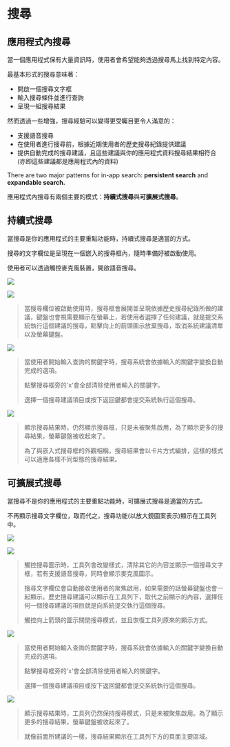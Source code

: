 # 搜尋

## 應用程式內搜尋

當一個應用程式保有大量資訊時，使用者會希望能夠透過搜尋馬上找到特定內容。

最基本形式的搜尋意味著：

- 開啟一個搜尋文字框
- 輸入搜尋條件並進行查詢
- 呈現一組搜尋結果

然而透過一些增強，搜尋經驗可以變得更受矚目更令人滿意的：

- 支援語音搜尋
- 在使用者進行搜尋前，根據近期使用者的歷史搜尋紀錄提供建議
- 提供自動完成的搜尋建議，且這些建議與你的應用程式資料搜尋結果相符合(亦即這些建議都是應用程式內的資料)

There are two major patterns for in-app search: **persistent search** and **expandable search.**

應用程式內搜尋有兩個主要的模式：**持續式搜尋**與**可擴展式搜尋**。

## 持續式搜尋

當搜尋是你的應用程式的主要重點功能時，持續式搜尋是適當的方式。

搜尋的文字欄位是呈現在一個嵌入的搜尋框內，隨時準備好被啟動使用。

使用者可以透過觸控麥克風裝置，開啟語音搜尋。

![](images/patterns/patterns-search-persistentsearch-search_persistent_home1_large_xhdpi.png)

![](images/patterns/patterns-search-persistentsearch2-search_persistent_zero_large_xhdpi.png)

> 當搜尋欄位被啟動使用時，搜尋框會展開並呈現依據歷史搜尋紀錄所做的建議，鍵盤也會視需要顯示在螢幕上，若使用者選擇了任何建議，就是提交系統執行這個建議的搜尋，點擊向上的箭頭圖示放棄搜尋，取消系統建議清單以及螢幕鍵盤。

![](images/patterns/patterns-search-persistentsearch3-search_persistent_type_large_xhdpi.png)

> 當使用者開始輸入查詢的關鍵字時，搜尋系統會依據輸入的關鍵字變換自動完成的選項。
>
> 點擊搜尋框旁的'x'會全部清除使用者輸入的關鍵字。
>
> 選擇一個搜尋建議項目或按下返回鍵都會提交系統執行這個搜尋。

![](images/patterns/patterns-search-persistentsearch4-search_persistent_results_large_xhdpi.png)

> 顯示搜尋結果時，仍然顯示搜尋框，只是未被聚焦啟用，為了顯示更多的搜尋結果，螢幕鍵盤被收起來了。
> 
> 為了與嵌入式搜尋框的外觀相稱，搜尋結果會以卡片方式編排，這樣的樣式可以適應各樣不同型態的搜尋結果。

## 可擴展式搜尋

當搜尋不是你的應用程式的主要重點功能時，可擴展式搜尋是適當的方式。

不再顯示搜尋文字欄位，取而代之，搜尋功能(以放大鏡圖案表示)顯示在工具列中。

![](images/patterns/patterns-search-expandablesearch1-search_expandable_unexpanded_large_xhdpi.png)

![](images/patterns/patterns-search-expandablesearch2-search_expandable_zero_large_xhdpi.png)

> 觸控搜尋圖示時，工具列會改變樣式，清除其它的內容並顯示一個搜尋文字框，若有支援語音搜尋，同時會顯示麥克風圖示。
> 
> 搜尋文字欄位會自動接收使用者的聚焦啟用，如果需要的話螢幕鍵盤也會一起顯示。歷史搜尋建議可以顯示在工具列下，取代之前顯示的內容，選擇任何一個搜尋建議的項目就是向系統提交執行這個搜尋。
> 
> 觸控向上箭頭的圖示關閉搜尋模式，並且恢復工具列原來的顯示方式。

![](images/patterns/patterns-search-expandablesearch3-search_expandable_type_large_xhdpi.png)

> 當使用者開始輸入查詢的關鍵字時，搜尋系統會依據輸入的關鍵字變換自動完成的選項。
>
> 點擊搜尋框旁的'x'會全部清除使用者輸入的關鍵字。
> 
> 選擇一個搜尋建議項目或按下返回鍵都會提交系統執行這個搜尋。

![](images/patterns/patterns-search-expandablesearch4-search_expandable_results_large_xhdpi.png)

> 顯示搜尋結果時，工具列仍然保持搜尋模式，只是未被聚焦啟用。為了顯示更多的搜尋結果，螢幕鍵盤被收起來了。
>
> 就像前面所建議的一樣，搜尋結果顯示在工具列下方的頁面主要區域。







